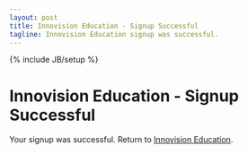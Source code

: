 ```yaml
---
layout: post
title: Innovision Education - Signup Successful
tagline: Innovision Education signup was successful.
---
```

{% include JB/setup %}

# Innovision Education - Signup Successful
Your signup was successful.
Return to [Innovision Education](/index.html).
